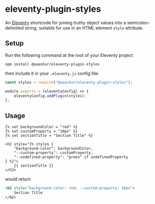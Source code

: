 # eleventy-plugin-styles

An [Eleventy](https://11ty.dev/) shortcode for joining truthy object values into a semicolon-delimited string, suitable for use in an HTML element `style` attribute.

## Setup

Run the following command at the root of your Eleventy project

```shell
npm install @aaashur/eleventy-plugin-styles
```

then include it in your `.eleventy.js` config file:

```javascript
const styles = require("@aaashur/eleventy-plugin-styles");

module.exports = (eleventyConfig) => {
    eleventyConfig.addPlugin(styles);
};
```

## Usage

```njk
{% set backgroundColor = "red" %}
{% set customProperty = "10px" %}
{% set sectionTitle = "Section Title" %}

<h2 style="{% styles {
    "background-color": backgroundColor,
    "--custom-property": customProperty,
    "--undefined-property": "green" if undefinedProperty
} %}">
    {{ sectionTitle }}
</h2>
```

would return

```html
<h2 style="background-color: red; --custom-property: 10px">
    Section Title
</h2>
```
